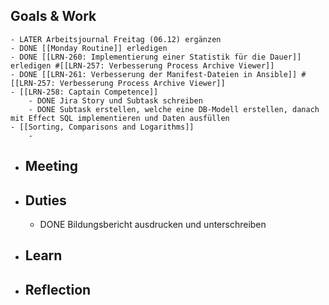 ## Goals & Work
	- LATER Arbeitsjournal Freitag (06.12) ergänzen
	- DONE [[Monday Routine]] erledigen
	- DONE [[LRN-260: Implementierung einer Statistik für die Dauer]] erledigen #[[LRN-257: Verbesserung Process Archive Viewer]]
	- DONE [[LRN-261: Verbesserung der Manifest-Dateien in Ansible]] #[[LRN-257: Verbesserung Process Archive Viewer]]
	- [[LRN-258: Captain Competence]]
		- DONE Jira Story und Subtask schreiben
		- DONE Subtask erstellen, welche eine DB-Modell erstellen, danach mit Effect SQL implementieren und Daten ausfüllen
	- [[Sorting, Comparisons and Logarithms]]
		-
- ## Meeting
- ## Duties
	- DONE Bildungsbericht ausdrucken und unterschreiben
- ## Learn
- ## Reflection